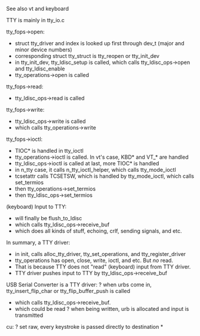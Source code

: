 See also vt and keyboard

TTY is mainly in tty_io.c

tty_fops->open:
* struct tty_driver and index is looked up first through dev_t (major and minor device numbers)
* corresponding struct tty_struct is tty_reopen or tty_init_dev
* in tty_init_dev, tty_ldisc_setup is called, which calls tty_ldisc_ops->open and tty_ldisc_enable
* tty_operations->open is called

tty_fops->read:
* tty_ldisc_ops->read is called

tty_fops->write:
* tty_ldisc_ops->write is called
* which calls tty_operations->write

tty_fops->ioctl:
* TIOC* is handled in tty_ioctl
* tty_operations->ioctl is called.  In vt's case, KBD* and VT_*  are handled
* tty_ldisc_ops->ioctl is called at last, more TIOC* is handled
* in n_tty case, it calls n_tty_ioctl_helper, which calls tty_mode_ioctl
* tcsetattr calls TCSETSW, which is handled by tty_mode_ioctl, which calls set_termios
* then tty_operations->set_termios
* then tty_ldisc_ops->set_termios

(keyboard) Input to TTY:
* will finally be flush_to_ldisc
* which calls tty_ldisc_ops->receive_buf
* which does all kinds of stuff, echoing, crlf, sending signals, and etc.

In summary, a TTY driver:
* in init, calls alloc_tty_driver, tty_set_operations, and tty_register_driver
* tty_operations has open, close, write, ioctl, and etc.  But _no_ read.
* That is because TTY does not "read" (keyboard) input from TTY driver.
* TTY driver pushes input to TTY by tty_ldisc_ops->receive_buf

USB Serial Converter is a TTY driver:
? when urbs come in, tty_insert_flip_char or tty_flip_buffer_push is called
* which calls tty_ldisc_ops->receive_buf.
* which could be read
? when being written, urb is allocated and input is transmitted

cu:
? set raw, every keystroke is passed directly to destination
* 
